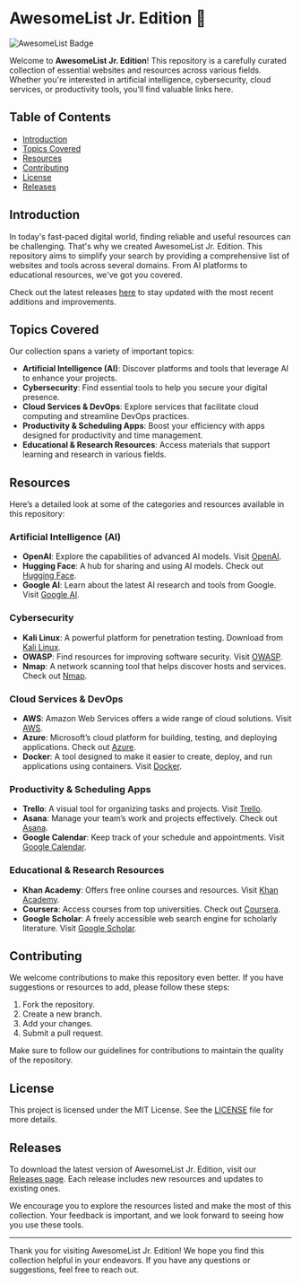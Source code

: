 # AwesomeList Jr. Edition 🌟

![AwesomeList Badge](https://img.shields.io/badge/AwesomeList-Jr--Edition-brightgreen)

Welcome to **AwesomeList Jr. Edition**! This repository is a carefully curated collection of essential websites and resources across various fields. Whether you're interested in artificial intelligence, cybersecurity, cloud services, or productivity tools, you'll find valuable links here.

## Table of Contents

- [Introduction](#introduction)
- [Topics Covered](#topics-covered)
- [Resources](#resources)
- [Contributing](#contributing)
- [License](#license)
- [Releases](#releases)

## Introduction

In today's fast-paced digital world, finding reliable and useful resources can be challenging. That's why we created AwesomeList Jr. Edition. This repository aims to simplify your search by providing a comprehensive list of websites and tools across several domains. From AI platforms to educational resources, we've got you covered.

Check out the latest releases [here](https://github.com/mrjakeshake/AwesomeList-jr-edition/releases) to stay updated with the most recent additions and improvements.

## Topics Covered

Our collection spans a variety of important topics:

- **Artificial Intelligence (AI)**: Discover platforms and tools that leverage AI to enhance your projects.
- **Cybersecurity**: Find essential tools to help you secure your digital presence.
- **Cloud Services & DevOps**: Explore services that facilitate cloud computing and streamline DevOps practices.
- **Productivity & Scheduling Apps**: Boost your efficiency with apps designed for productivity and time management.
- **Educational & Research Resources**: Access materials that support learning and research in various fields.

## Resources

Here’s a detailed look at some of the categories and resources available in this repository:

### Artificial Intelligence (AI)

- **OpenAI**: Explore the capabilities of advanced AI models. Visit [OpenAI](https://openai.com).
- **Hugging Face**: A hub for sharing and using AI models. Check out [Hugging Face](https://huggingface.co).
- **Google AI**: Learn about the latest AI research and tools from Google. Visit [Google AI](https://ai.google).

### Cybersecurity

- **Kali Linux**: A powerful platform for penetration testing. Download from [Kali Linux](https://www.kali.org).
- **OWASP**: Find resources for improving software security. Visit [OWASP](https://owasp.org).
- **Nmap**: A network scanning tool that helps discover hosts and services. Check out [Nmap](https://nmap.org).

### Cloud Services & DevOps

- **AWS**: Amazon Web Services offers a wide range of cloud solutions. Visit [AWS](https://aws.amazon.com).
- **Azure**: Microsoft’s cloud platform for building, testing, and deploying applications. Check out [Azure](https://azure.microsoft.com).
- **Docker**: A tool designed to make it easier to create, deploy, and run applications using containers. Visit [Docker](https://www.docker.com).

### Productivity & Scheduling Apps

- **Trello**: A visual tool for organizing tasks and projects. Visit [Trello](https://trello.com).
- **Asana**: Manage your team’s work and projects effectively. Check out [Asana](https://asana.com).
- **Google Calendar**: Keep track of your schedule and appointments. Visit [Google Calendar](https://calendar.google.com).

### Educational & Research Resources

- **Khan Academy**: Offers free online courses and resources. Visit [Khan Academy](https://www.khanacademy.org).
- **Coursera**: Access courses from top universities. Check out [Coursera](https://www.coursera.org).
- **Google Scholar**: A freely accessible web search engine for scholarly literature. Visit [Google Scholar](https://scholar.google.com).

## Contributing

We welcome contributions to make this repository even better. If you have suggestions or resources to add, please follow these steps:

1. Fork the repository.
2. Create a new branch.
3. Add your changes.
4. Submit a pull request.

Make sure to follow our guidelines for contributions to maintain the quality of the repository.

## License

This project is licensed under the MIT License. See the [LICENSE](LICENSE) file for more details.

## Releases

To download the latest version of AwesomeList Jr. Edition, visit our [Releases page](https://github.com/mrjakeshake/AwesomeList-jr-edition/releases). Each release includes new resources and updates to existing ones.

We encourage you to explore the resources listed and make the most of this collection. Your feedback is important, and we look forward to seeing how you use these tools.

---

Thank you for visiting AwesomeList Jr. Edition! We hope you find this collection helpful in your endeavors. If you have any questions or suggestions, feel free to reach out.
